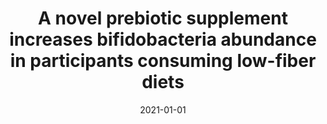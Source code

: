 ---
title: A novel prebiotic supplement increases bifidobacteria abundance in participants
  consuming low-fiber diets
authors:
- Jea Woo Kang
- Xinyu Tang
- Angela Zivkovic
date: '2021-01-01'
doi: '10.1093/cdn/nzab054_018'
publishDate: '2023-12-24T05:56:21.438375Z'
publication_types:
- presentation
publication: '*Current Developments in Nutrition*'

tags:
- Abstract
featured: false

#links
url_pdf: https://cdn.nutrition.org/article/S2475-2991(23)11681-7/pdf
---